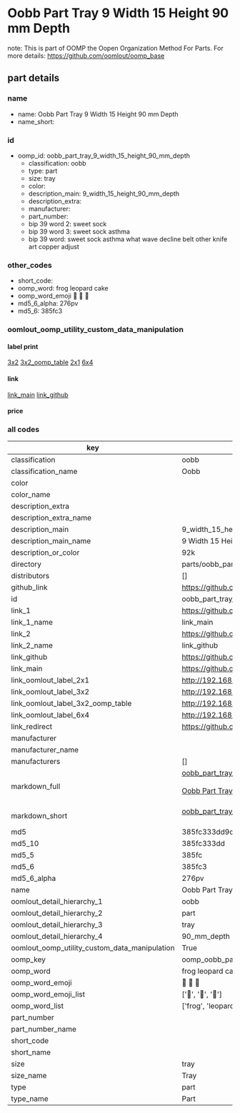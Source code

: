 # Oobb Part Tray 9 Width 15 Height 90 mm Depth  

note: This is part of OOMP the Oopen Organization Method For Parts. For more details: https://github.com/oomlout/oomp_base

##  part details
  







### name
* name: Oobb Part Tray 9 Width 15 Height 90 mm Depth
* name_short: 
### id
* oomp_id: oobb_part_tray_9_width_15_height_90_mm_depth
  * classification: oobb
  * type: part
  * size: tray
  * color: 
  * description_main: 9_width_15_height_90_mm_depth
  * description_extra: 
  * manufacturer: 
  * part_number: 
  * bip 39 word 2: sweet sock
  * bip 39 word 3: sweet sock asthma
  * bip 39 word: sweet sock asthma what wave decline belt other knife art copper adjust

### other_codes
* short_code: 
* oomp_word: frog leopard cake
* oomp_word_emoji :frog: :leopard: :cake:
* md5_6_alpha: 276pv
* md5_6: 385fc3






### oomlout_oomp_utility_custom_data_manipulation
#### label print
[3x2](http://192.168.1.245:1112/?label=oomp%20276pv)
[3x2_oomp_table](http://192.168.1.108:1112/?label=oomp%20276pv)
[2x1](http://192.168.1.242:1112/?label=oomp%20276pv)
[6x4](http://192.168.1.55:1112/?label=oomp%20276pv)    

#### link

[link_main](https://github.com/oomlout/oomlout_oomp_version_1_messy/tree/main/parts/oobb_part_tray_9_width_15_height_90_mm_depth) [link_github](https://github.com/oomlout/oomlout_oomp_version_1_messy/tree/main/parts/oobb_part_tray_9_width_15_height_90_mm_depth)                             

#### price







### all codes 
| key | value |  
| --- | --- |  
| classification | oobb |  
| classification_name | Oobb |  
| color |  |  
| color_name |  |  
| description_extra |  |  
| description_extra_name |  |  
| description_main | 9_width_15_height_90_mm_depth |  
| description_main_name | 9 Width 15 Height 90 mm Depth |  
| description_or_color | 92k |  
| directory | parts/oobb_part_tray_9_width_15_height_90_mm_depth |  
| distributors | [] |  
| github_link | https://github.com/oomlout/oomlout_oomp_part_src/tree/main/parts/oobb_part_tray_9_width_15_height_90_mm_depth |  
| id | oobb_part_tray_9_width_15_height_90_mm_depth |  
| link_1 | https://github.com/oomlout/oomlout_oomp_version_1_messy/tree/main/parts/oobb_part_tray_9_width_15_height_90_mm_depth |  
| link_1_name | link_main |  
| link_2 | https://github.com/oomlout/oomlout_oomp_version_1_messy/tree/main/parts/oobb_part_tray_9_width_15_height_90_mm_depth |  
| link_2_name | link_github |  
| link_github | https://github.com/oomlout/oomlout_oomp_version_1_messy/tree/main/parts/oobb_part_tray_9_width_15_height_90_mm_depth |  
| link_main | https://github.com/oomlout/oomlout_oomp_version_1_messy/tree/main/parts/oobb_part_tray_9_width_15_height_90_mm_depth |  
| link_oomlout_label_2x1 | http://192.168.1.242:1112/?label=oomp%20276pv |  
| link_oomlout_label_3x2 | http://192.168.1.245:1112/?label=oomp%20276pv |  
| link_oomlout_label_3x2_oomp_table | http://192.168.1.108:1112/?label=oomp%20276pv |  
| link_oomlout_label_6x4 | http://192.168.1.55:1112/?label=oomp%20276pv |  
| link_redirect | https://github.com/oomlout/oomlout_oomp_version_1_messy/tree/main/parts/oobb_part_tray_9_width_15_height_90_mm_depth |  
| manufacturer |  |  
| manufacturer_name |  |  
| manufacturers | [] |  
| markdown_full | [oobb_part_tray_9_width_15_height_90_mm_depth](none)<br>[](none)<br>[Oobb Part Tray 9 Width 15 Height 90 Mm Depth](none)<br><br> |  
| markdown_short | [oobb_part_tray_9_width_15_height_90_mm_depth](none)<br><br> |  
| md5 | 385fc333dd9d029ce3fbff9c1c3386dd |  
| md5_10 | 385fc333dd |  
| md5_5 | 385fc |  
| md5_6 | 385fc3 |  
| md5_6_alpha | 276pv |  
| name | Oobb Part Tray 9 Width 15 Height 90 mm Depth |  
| oomlout_detail_hierarchy_1 | oobb |  
| oomlout_detail_hierarchy_2 | part |  
| oomlout_detail_hierarchy_3 | tray |  
| oomlout_detail_hierarchy_4 | 90_mm_depth |  
| oomlout_oomp_utility_custom_data_manipulation | True |  
| oomp_key | oomp_oobb_part_tray_9_width_15_height_90_mm_depth |  
| oomp_word | frog leopard cake |  
| oomp_word_emoji | :frog: :leopard: :cake: |  
| oomp_word_emoji_list | [':frog:', ':leopard:', ':cake:'] |  
| oomp_word_list | ['frog', 'leopard', 'cake'] |  
| part_number |  |  
| part_number_name |  |  
| short_code |  |  
| short_name |  |  
| size | tray |  
| size_name | Tray |  
| type | part |  
| type_name | Part |  

